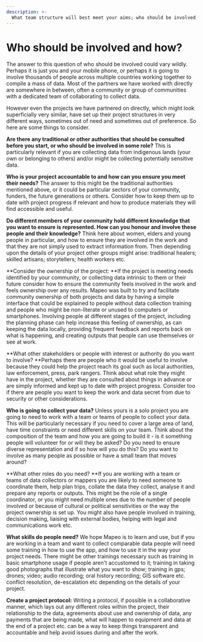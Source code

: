```yaml
---
description: >-
  What team structure will best meet your aims; who should be involved, what roles do you need; who is making decisions and who are you accountable to?
---
```


# Who should be involved and how?

The answer to this question of who should be involved could vary wildly. Perhaps it is just you and your mobile phone, or perhaps it is going to involve thousands of people across multiple countries working together to compile a mass of data. Most of the partners we have worked with directly are somewhere in between, often a community or group of communities with a dedicated team of collaborating to collect data.&#x20;

However even the projects we have partnered on directly, which might look superficially very similar, have set up their project structures in very different ways, sometimes out of need and sometimes out of preference. So here are some things to consider.

**Are there any traditional or other authorities that should be consulted before you start, or who should be involved in some role?** This is particularly relevant if you are collecting data from indigenous lands (your own or belonging to others) and/or might be collecting potentially sensitive data.&#x20;

**Who is your project accountable to and how can you ensure you meet their needs?** The answer to this might be the traditional authorities mentioned above, or it could be particular sectors of your community, funders, the future generations or others. Consider how to keep them up to date with project progress if relevant and how to produce materials they will find accessible and useful.&#x20;

**Do different members of your community hold different knowledge that you want to ensure is represented. How can you honour and involve these people and their knowledge?** Think here about women, elders and young people in particular, and how to ensure they are involved in the work and that they are not simply used to extract information from. Then depending upon the details of your project other groups might arise: traditional healers; skilled artisans; storytellers; health workers etc.

**Consider the ownership of the project: **If the project is meeting needs identified by your community, or collecting data intrinsic to them or their future consider how to ensure the community feels involved in the work and feels ownership over any results. Mapeo was built to try and facilitate community ownership of both projects and data by having a simple interface that could be explained to people without data collection training and people who might be non-literate or unused to computers or smartphones. Involving people at different stages of the project, including the planning phase can help increase this feeling of ownership, as can keeping the data locally, providing frequent feedback and reports back on what is happening, and creating outputs that people can use themselves or see at work.

**What other stakeholders or people with interest or authority do you want to involve? **Perhaps there are people who it would be useful to involve because they could help the project reach its goal such as local authorities, law enforcement, press, park rangers. Think about what role they might have in the project, whether they are consulted about things in advance or are simply informed and kept up to date with project progress. Consider too if there are people you want to keep the work and data secret from due to security or other considerations.

**Who is going to collect your data?** Unless yours is a solo project you are going to need to work with a team or teams of people to collect your data. This will be particularly necessary if you need to cover a large area of land, have time constraints or need different skills on your team. Think about the composition of the team and how you are going to build it - is it something people will volunteer for or will they be asked? Do you need to ensure diverse representation and if so how will you do this? Do you want to involve as many people as possible or have a small team that moves around?

**What other roles do you need? **If you are working with a team or teams of data collectors or mappers you are likely to need someone to coordinate them, help plan trips, collate the data they collect, analyse it and prepare any reports or outputs. This might be the role of a single coordinator, or you might need multiple ones due to the number of people involved or because of cultural or political sensitivities or the way the project ownership is set up. You might also have people involved in training, decision making, liaising with external bodies, helping with legal and communications work etc.&#x20;

**What skills do people need?** We hope Mapeo is to learn and use, but if you are working in a team and want to collect comparable data people will need some training in how to use the app, and how to use it in the way your project needs. There might be other trainings necessary such as training in basic smartphone usage if people aren't accustomed to it; training in taking good photographs that illustrate what you want to show; training in gps; drones; video; audio recording; oral history recording; GIS software etc.  conflict resolution, de-escalation etc depending on the details of your project.&#x20;

**Create a project protocol:** Writing a protocol, if possible in a collaborative manner, which lays out any different roles within the project, their relationship to the data, agreements about use and ownership of data, any payments that are being made, what will happen to equipment and data at the end of a project etc. can be a way to keep things transparent and accountable and help avoid issues during and after the work.


